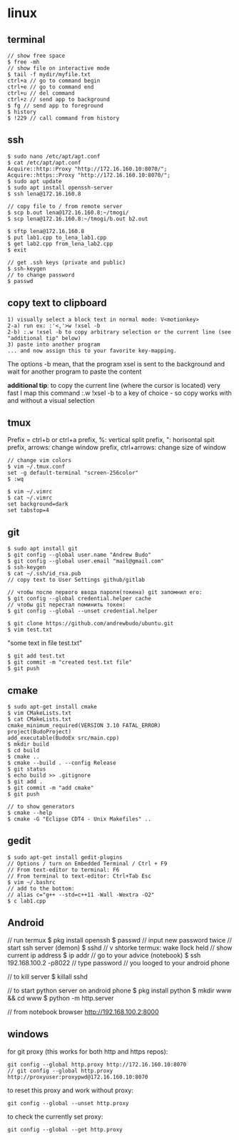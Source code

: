 # linux 

## terminal
```
// show free space 
$ free -mh
// show file on interactive mode
$ tail -f mydir/myfile.txt
ctrl+a // go to command begin
ctrl+e // go to command end
ctrl+u // del command
ctrl+z // send app to background
$ fg // send app to foreground
$ history
$ !229 // call command from history
```
## ssh
```
$ sudo nano /etc/apt/apt.conf  
$ cat /etc/apt/apt.conf  
Acquire::http::Proxy "http://172.16.160.10:8070/";
Acquire::https::Proxy "http://172.16.160.10:8070/";
$ sudo apt update
$ sudo apt install openssh-server
$ ssh lena@172.16.160.8

// copy file to / from remote server
$ scp b.out lena@172.16.160.8:~/tmogi/
$ scp lena@172.16.160.8:~/tmogi/b.out b2.out

$ sftp lena@172.16.160.8
$ put lab1.cpp to_lena_lab1.cpp
$ get lab2.cpp from_lena_lab2.cpp
$ exit

// get .ssh keys (private and public)
$ ssh-keygen
// to change password
$ passwd
```
## copy text to clipboard
```
1) visually select a block text in normal mode: V<motionkey>
2-a) run ex: :'<,'>w !xsel -b
2-b) :.w !xsel -b to copy arbitrary selection or the current line (see "additional tip" below)
3) paste into another program
... and now assign this to your favorite key-mapping.
```
The options -b mean, that the program xsel is sent to the background and wait for another program to paste the content

**additional tip**: to copy the current line (where the cursor is located) very fast I map this command :.w !xsel -b to a key of choice - so copy works with and without a visual selection

## tmux
Prefix = ctrl+b or ctrl+a
prefix, %: vertical split
prefix, ": horisontal spit
prefix, arrows: change window
prefix, ctrl+arrows: change size of window
```
// change vim colors
$ vim ~/.tmux.conf
set -g default-terminal "screen-256color"
$ :wq

$ vim ~/.vimrc
$ cat ~/.vimrc
set background=dark
set tabstop=4
```

## git
```
$ sudo apt install git
$ git config --global user.name "Andrew Budo"
$ git config --global user.email "mail@gmail.com"
$ ssh-keygen
$ cat ~/.ssh/id_rsa.pub
// copy text to User Settings github/gitlab

// чтобы после первого ввода пароля(токена) git запомнил его:
$ git config --global credential.helper cache
// чтобы git перестал поминить токен:
$ git config --global --unset credential.helper
```
```
$ git clone https://github.com/andrewbudo/ubuntu.git
$ vim test.txt
```
"some text in file test.txt"
```
$ git add test.txt
$ git commit -m "created test.txt file"
$ git push
```
## cmake
```
$ sudo apt-get install cmake
$ vim CMakeLists.txt
$ cat CMakeLists.txt
cmake_minimum_required(VERSION 3.10 FATAL_ERROR)
project(BudoProject)
add_executable(BudoEx src/main.cpp)
$ mkdir build
$ cd build
$ cmake ..
$ cmake --build . --config Release
$ git status
$ echo build >> .gitignore
$ git add .
$ git commit -m "add cmake"
$ git push
```
```
// to show generators
$ cmake --help
$ cmake -G "Eclipse CDT4 - Unix Makefiles" ..
```

## gedit
```
$ sudo apt-get install gedit-plugins
// Options / turn on Embedded Terminal / Ctrl + F9
// From text-editor to terminal: F6
// From terminal to text-editor: Ctrl+Tab Esc
$ vim ~/.bashrc
// add to the bottom: 
// alias c="g++ --std=c++11 -Wall -Wextra -O2"
$ c lab1.cpp
```
## Android
// run termux
$ pkg install openssh
$ passwd
// input new password twice
// start ssh server (demon)
$ sshd
// v shtorke termux: wake llock held
// show current ip address
$ ip addr
// go to your advice (notebook)
$ ssh 192.168.100.2 -p8022
// type password
// you looged to your android phone

// to kill server
$ killall sshd

// to start python server on android phone
$ pkg install python
$ mkdir www && cd www
$ python -m http.server

// from notebook browser
http://192.168.100.2:8000

## windows
for git proxy (this works for both http and https repos): 

```
git config --global http.proxy http://172.16.160.10:8070
// git config --global http.proxy http://proxyuser:proxypwd@172.16.160.10:8070
```
to reset this proxy and work without proxy: 

```
git config --global --unset http.proxy
```

to check the currently set proxy:
```
git config --global --get http.proxy
```
